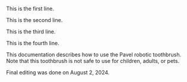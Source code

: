 This is the first line.

This is the second line.

This is the third line.

This is the fourth line.


This documentation describes how to use the Pavel robotic toothbrush. Note that this toothbrush is not safe to use for children, adults, or pets. 

Final editing was done on August 2, 2024.

